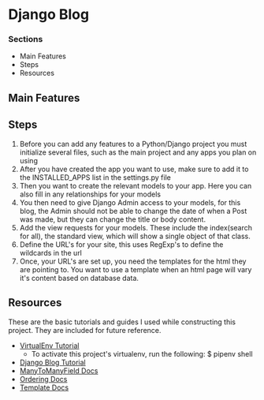 # Django Blog

### Sections
  * Main Features
  * Steps
  * Resources


## Main Features

## Steps
  1. Before you can add any features to a Python/Django project you must initialize several files, such as the main project and any apps you plan on using
  2. After you have created the app you want to use, make sure to add it to the INSTALLED_APPS list in the settings.py file
  3. Then you want to create the relevant models to your app. Here you can also fill in any relationships for your models
  4. You then need to give Django Admin access to your models, for this blog, the Admin should not be able to change the date of when a Post was made, but they can change the title or body content.
  5. Add the view requests for your models. These include the index(search for all), the standard view, which will show a single object of that class.
  6. Define the URL's for your site, this uses RegExp's to define the wildcards in the url
  7. Once, your URL's are set up, you need the templates for the html they are pointing to. You want to use a template when an html page will vary it's
  content based on database data.

## Resources
These are the basic tutorials and guides I used while constructing this project. They are included for future reference.
  * [VirtualEnv Tutorial](http://docs.python-guide.org/en/latest/dev/virtualenvs/)
    * To activate this project's virtualenv, run the following:
 $ pipenv shell
  * [Django Blog Tutorial](https://www.djangorocks.com/tutorials/how-to-create-a-basic-blog-in-django/starting-your-application.html)
  * [ManyToManyField Docs](https://docs.djangoproject.com/en/2.0/topics/db/examples/many_to_many/)
  * [Ordering Docs](https://docs.djangoproject.com/en/2.0/ref/models/options/#ordering)
  * [Template Docs](https://docs.djangoproject.com/en/1.7/topics/templates/)
